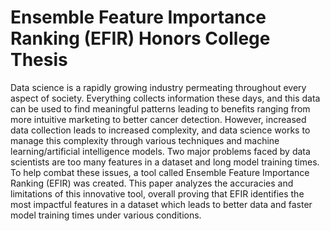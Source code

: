 # Ensemble Feature Importance Ranking (EFIR) Honors College Thesis

Data science is a rapidly growing industry permeating throughout every aspect of society.  Everything collects information these days, and this data can be used to find meaningful patterns leading to benefits ranging from more intuitive marketing to better cancer detection.  However, increased data collection leads to increased complexity, and data science works to manage this complexity through various techniques and machine learning/artificial intelligence models.  Two major problems faced by data scientists are too many features in a dataset and long model training times.  To help combat these issues, a tool called Ensemble Feature Importance Ranking (EFIR) was created.  This paper analyzes the accuracies and limitations of this innovative tool, overall proving that EFIR identifies the most impactful features in a dataset which leads to better data and faster model training times under various conditions. 